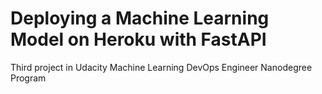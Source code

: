 # Deploying a Machine Learning Model on Heroku with FastAPI  
Third project in Udacity Machine Learning DevOps Engineer Nanodegree Program

